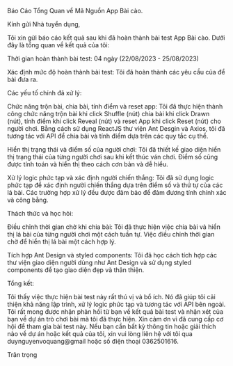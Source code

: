 Báo Cáo Tổng Quan về Mã Nguồn App Bài cào.

Kính gửi Nhà tuyển dụng,

Tôi xin gửi báo cáo kết quả sau khi đã hoàn thành bài test App Bài cào. Dưới đây là tổng quan về kết quả của tôi:

Thời gian hoàn thành bài test: 04 ngày (22/08/2023 - 25/08/2023)

Xác định mức độ hoàn thành bài test: Tôi đã hoàn thành các yêu cầu của để bài đưa ra.

Các yếu tố chính đã xử lý:

Chức năng trộn bài, chia bài, tính điểm và reset app: Tôi đã thực hiện thành công chức năng trộn bài khi click Shuffle (nút) chia bài khi click Drawn (nút), tính điểm khi click Reveal (nút) và reset App khi click Reset (nút) cho người chơi. Bằng cách sử dụng ReactJS thư viện Ant Desgin và Axios, tôi đã tương tác với API để chia bài và tính điểm dựa trên các quy tắc cụ thể.

Hiển thị trạng thái và điểm số của người chơi: Tôi đã thiết kế giao diện hiển thị trạng thái của từng người chơi sau khi kết thúc ván chơi. Điểm số cũng được tính toán và hiển thị theo cách cơn bản và dễ hiểu.

Xử lý logic phức tạp và xác định người chiến thắng: Tôi đã sử dụng logic phức tạp để xác định người chiến thắng dựa trên điểm số và thứ tự của các lá bài. Các trường hợp xử lý đều được đảm bảo để đảm đương tính chính xác và công bằng.

Thách thức và học hỏi:

Điều chỉnh thời gian chờ khi chia bài: Tôi đã thực hiện việc chia bài và hiển thị lá bài của từng người chơi một cách tuần tự. Việc điều chỉnh thời gian chờ để hiển thị lá bài một cách hợp lý.

Tích hợp Ant Design và styled components: Tôi đã học cách tích hợp các thư viện giao diện người dùng như Ant Design và sử dụng styled components để tạo giao diện đẹp và thân thiện.

Tổng kết:

Tôi thấy việc thực hiện bài test này rất thú vị và bổ ích. Nó đã giúp tôi cải thiện khả năng lập trình, xử lý logic phức tạp và tương tác với API bên ngoài. Tôi rất mong được nhận phản hồi từ bạn về kết quả bài test và nhận xét của bạn về dự án trò chơi bài mà tôi đã thực hiện.
Xin cảm ơn vì đã cung cấp cơ hội để tham gia bài test này. Nếu bạn cần bất kỳ thông tin hoặc giải thích nào về dự án hoặc kết quả của tôi, xin vui lòng liên hệ với tôi qua duynguyenvoquang@gmail hoặc số điện thoại 0362501616.

Trân trọng

